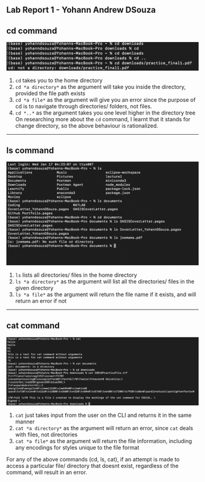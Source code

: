 Lab Report 1 - Yohann Andrew DSouza
---
## cd command
![Image](/cdCommands.png)
1. `cd` takes you to the home directory
2. `cd *a directory*` as the argument will take you inside the directory, provided the file path exists
3. `cd *a file*` as the argument will give you an error since the purpose of cd is to navigate through directories/ folders, not files.
4. `cd *..*` as the argument takes you one level higher in the directory tree
   On researching more about the `cd` command, I learnt that it stands for change directory, so the above behaviour is rationalized.
---
## ls command
![Image](/lsCommands.png)
1. `ls` lists all directories/ files in the home directory
2. `ls *a directory*` as the argument will list all the directories/ files in the given directory
3. `ls *a file*` as the argument will return the file name if it exists, and will return an error if not
---
## cat command
![Image](/catCommands.png)
1. `cat` just takes input from the user on the CLI and returns it in the same manner
2. `cat *a directory*` as the argument will return an error, since `cat` deals with files, not directories
3. `cat *a file*` as the argument will return the file information, including any encodings for styles unique to the file format

For any of the above commands (cd, ls, cat), if an attempt is made to access a particular file/ directory that doesnt exist, regardless of the command, will result in an error.
